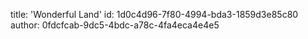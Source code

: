 title: 'Wonderful Land'
id: 1d0c4d96-7f80-4994-bda3-1859d3e85c80
author: 0fdcfcab-9dc5-4bdc-a78c-4fa4eca4e4e5
